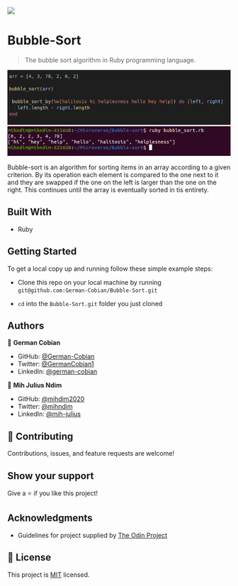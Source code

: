 ![](https://img.shields.io/badge/Microverse-blueviolet)

# Bubble-Sort

> The bubble sort algorithm in Ruby programming language.

![screenshot](images/testdata.png)
![screenshot](images/results.png)

Bubble-sort is an algorithm for sorting items in an array according to a given criterion. By its operation each element is compared to the one next to it and they are swapped if the one on the left is larger than the one on the right. This continues until the array is eventually sorted in tis entirety.

## Built With

* Ruby

## Getting Started

To get a local copy up and running follow these simple example steps:

* Clone this repo on your local machine by running `git@github.com:German-Cobian/Bubble-Sort.git`
   
* `cd` into the `Bubble-Sort.git` folder you just cloned


## Authors

👤 **German Cobian**

* GitHub: [@German-Cobian](https://github.com/German-Cobian)
* Twitter: [@GermanCobian1](https://twitter.com/GermanCobian1)
* LinkedIn: [@german-cobian](https://linkedin.com/german-cobian)

👤 **Mih Julius Ndim**

* GitHub: [@mihdim2020](https://github.com/mihndim2020)
* Twitter: [@mihndim](https://twitter.com/mihndim2020)
* LinkedIn: [@mih-julius](https://linkedin.com/mih-julius)

## 🤝 Contributing

Contributions, issues, and feature requests are welcome!


## Show your support

Give a ⭐️ if you like this project!


## Acknowledgments

* Guidelines for project supplied by [The Odin Project](https://www.theodinproject.com/paths/full-stack-ruby-on-rails/courses/ruby-programming/lessons/bubble-sort)


## 📝 License

This project is [MIT](https://github.com/German-Cobian/Bubble-Sort/blob/main/LICENSE) licensed.

